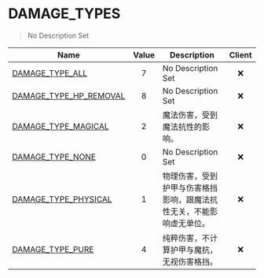 # DAMAGE_TYPES
> No Description Set

Name|Value|Description|Client
--|:--:|--|:--:
[DAMAGE_TYPE_ALL](DAMAGE_TYPE_ALL)|7|No Description Set|❌
[DAMAGE_TYPE_HP_REMOVAL](DAMAGE_TYPE_HP_REMOVAL)|8|No Description Set|❌
[DAMAGE_TYPE_MAGICAL](DAMAGE_TYPE_MAGICAL)|2|魔法伤害，受到魔法抗性的影响。|❌
[DAMAGE_TYPE_NONE](DAMAGE_TYPE_NONE)|0|No Description Set|❌
[DAMAGE_TYPE_PHYSICAL](DAMAGE_TYPE_PHYSICAL)|1|物理伤害，受到护甲与伤害格挡影响，跟魔法抗性无关，不能影响虚无单位。|❌
[DAMAGE_TYPE_PURE](DAMAGE_TYPE_PURE)|4|纯粹伤害，不计算护甲与魔抗，无视伤害格挡。|❌
